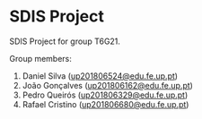 # SDIS Project

SDIS Project for group T6G21.

Group members:

1. Daniel Silva (up201806524@edu.fe.up.pt)
2. João Gonçalves (up201806162@edu.fe.up.pt)
3. Pedro Queirós (up201806329@edu.fe.up.pt)
4. Rafael Cristino (up201806680@edu.fe.up.pt)
